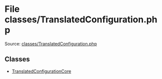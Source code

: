 File classes/TranslatedConfiguration.php
=========

Source: [classes/TranslatedConfiguration.php](https://github.com/PrestaShop/PrestaShop/blob/1.6.0.1/classes/TranslatedConfiguration.php)


Classes
-------

* [TranslatedConfigurationCore](class.TranslatedConfigurationCore.md)

